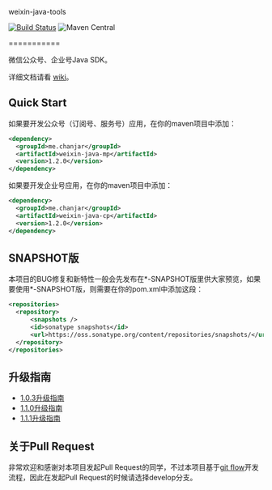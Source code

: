 weixin-java-tools

[![Build Status](https://travis-ci.org/chanjarster/weixin-java-tools.svg?branch=develop)](https://travis-ci.org/chanjarster/weixin-java-tools)
![Maven Central](https://img.shields.io/maven-central/v/me.chanjar/weixin-java-parent.svg)

===========

微信公众号、企业号Java SDK。

详细文档请看 [wiki](https://github.com/chanjarster/weixin-java-tools/wiki)。

## Quick Start

如果要开发公众号（订阅号、服务号）应用，在你的maven项目中添加：

```xml
<dependency>
  <groupId>me.chanjar</groupId>
  <artifactId>weixin-java-mp</artifactId>
  <version>1.2.0</version>
</dependency>
```

如果要开发企业号应用，在你的maven项目中添加：

```xml
<dependency>
  <groupId>me.chanjar</groupId>
  <artifactId>weixin-java-cp</artifactId>
  <version>1.2.0</version>
</dependency>
```

## SNAPSHOT版

本项目的BUG修复和新特性一般会先发布在*-SNAPSHOT版里供大家预览，如果要使用*-SNAPSHOT版，则需要在你的pom.xml中添加这段：

```xml
<repositories>
  <repository>
      <snapshots />
      <id>sonatype snapshots</id>
      <url>https://oss.sonatype.org/content/repositories/snapshots/</url>
  </repository>
</repositories>
```

## 升级指南

* [1.0.3升级指南](https://github.com/chanjarster/weixin-java-tools/wiki/1_0_3升级指南)
* [1.1.0升级指南](https://github.com/chanjarster/weixin-java-tools/wiki/1_1_0升级指南)
* [1.1.1升级指南](https://github.com/chanjarster/weixin-java-tools/wiki/1_1_1升级指南)

## 关于Pull Request

非常欢迎和感谢对本项目发起Pull Request的同学，不过本项目基于[git flow](https://www.atlassian.com/git/tutorials/comparing-workflows/gitflow-workflow)开发流程，因此在发起Pull Request的时候请选择develop分支。
